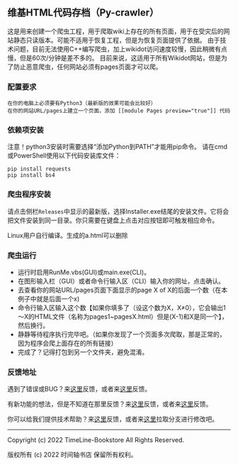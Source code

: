 ## 维基HTML代码存档（Py-crawler）

这是用来创建一个爬虫工程，用于爬取wiki上存在的所有页面，用于在受灾后的网站静态只读版本。可能不适用于恢复工程，但是为恢复页面提供了依据。
由于技术问题，目前无法使用C++编写爬虫，加上wikidot访问速度较慢，因此稍微有点慢，但是60次/分钟是差不多的。
目前来说，这适用于所有Wikidot网站，但是为了防止恶意爬虫，任何网站必须有pages页面才可以爬。

### **配置要求**
```
在你的电脑上必须要有Python3（最新版的效果可能会比较好）
在你的网站URL/pages上建立一个页面，添加 [[module Pages preview="true"]] 代码
```

### **依赖项安装**
注意！python3安装时需要选择“添加Python到PATH”才能用pip命令。
请在cmd或PowerShell使用以下代码安装库文件：
```
pip install requests
pip install bs4
```

### **爬虫程序安装**
请点击侧栏`Releases`中显示的最新版，选择Installer.exe结尾的安装文件。它将会把文件安装到同一目录。你只需要在键盘上点击对应按钮即可触发相应命令。

Linux用户自行编译。生成的a.html可以删除

### **爬虫运行**
* 运行时启用RunMe.vbs(GUI)或main.exe(CLI)。
* 在图形输入栏（GUI）或者命令行输入区（CLI）输入你的网址，点击确认。
* 去查看你的网站URL/pages页面下面显示的page X of X的后面一个数（在本例子中就是后面一个x)
* 命令行输入区输入这个数【如果你填多了（设这个数为X，X≠0），它会输出1～X的HTML文件（名称为pages1~pagesX.html）但是(X-1)和X是同一个】，然后换行。
* 静静等待程序执行完毕吧。（如果你发现了一个页面多次爬取，那是正常的，因为程序会爬上面存在的所有链接）
* 完成了？记得打包到另一个文件夹，避免混淆。

### **反馈地址**
遇到了错误或BUG？来[这里](http://mfb-private-website.wikidot.com/forum/c-7602918/pyc)反馈，或者来[这里](https://github.com/TimeLine-Bookstore/Py-crawler/issues)反馈。

有新功能的想法，但是不知道在那里反馈？来[这里](http://mfb-private-website.wikidot.com/forum/t-15402049/pyc-1-1-0-1-9)反馈，或者来[这里](https://github.com/TimeLine-Bookstore/Py-crawler/issues)反馈。

你可以给我们提供技术帮助？来[这里](http://mfb-private-website.wikidot.com/forum/c-7602920/)反馈，或者来[这里](https://github.com/TimeLine-Bookstore/Py-crawler/fork)拉取分支进行修改吧。

----------
Copyright (c) 2022 TimeLine-Bookstore
 All Rights Reserved.

版权所有 (c) 2022 时间轴书店
 保留所有权利。
